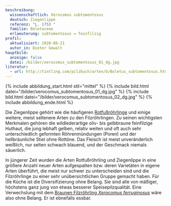 ```yaml
---
beschreibung:
  wissenschaftlich: Xerocomus subtomentosus
  deutsch: Ziegenlippe
  referenz: "L. 1753 "
  familie: Boletaceae
  erlaeuterung: subtomentosus = feinfilzig
profil:
  aktualisiert: 2020-08-21
  autor_in: Dieter Gewalt
hauptbild:
  anzeige: false
  datei: /bilder/xerocomus_subtomentosus_01_dg.jpg
literatur:
  - url: http://tintling.com/pilzbuch/arten/b/Boletus_subtomentosus.html
---
```

{% include abbildung_start.html stil="mittel" %}
{% include bild.html datei="/bilder/xerocomus_subtomentosus_01_dg.jpg" %}
{% include bild.html datei="/bilder/xerocomus_subtomentosus_02_dg.jpg" %}
{% include abbildung_ende.html %}

Die Ziegenlippe gehört wie die häufigeren [Rotfußröhrlinge](/pilze/xerocomus-chrysenteron-gemeiner-rotfußröhrling) und einige weitere, meist seltenere Arten zu den Filzröhrlingen. Zu seinen wichtigsten Merkmalen gehören die wildlederartige oliv- bis gelbbraune feinfilzige Huthaut, die jung lebhaft gelben, relativ weiten und oft auch sehr unterschiedlich geformten Röhrenmündungen (Poren) und der hellbräunliche Stiel ohne Rottöne. Das Fleisch ist meist unveränderlich weißlich, nur selten schwach blauend, und der Geschmack niemals säuerlich.

In jüngerer Zeit wurden die Arten Rotfußröhrling und Ziegenlippe in eine größere Anzahl neuer Arten aufgespalten bzw. deren Varietäten in eigene Arten überführt, die meist nur schwer zu unterscheiden sind und die Filzröhrlinge zu einer sehr unübersichtlichen Gruppe gemacht haben. Für die Küche ist die Diversifizierung ohne Belang. Sie sind alle von mäßiger, höchstens ganz jung von etwas besserer Speisepilzqualität. Eine Verwechslung mit dem [Braunen Filzröhrling *Xerocomus ferruginosus*](/pilze/xerocomus-ferrugineus-brauner-filzröhrling) wäre also ohne Belang. Er ist ebnefalls essbar.